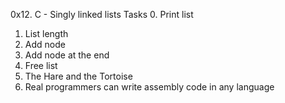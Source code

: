 0x12. C - Singly linked lists Tasks
0. Print list
1. List length
2. Add node
3. Add node at the end
4. Free list
5. The Hare and the Tortoise
6. Real programmers can write assembly code in any language
